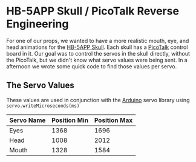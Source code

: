 # HB-5APP Skull / PicoTalk Reverse Engineering
For one of our props, we wanted to have a more realistic mouth, eye, and head animations for the [HB-5APP Skull](https://www.frightprops.com/talking-skull-with-mouth-and-eye-movement.html). Each skull has a [PicoTalk](https://www.frightideas.com/picotalk-3.html) control board in it. Our goal was to control the servos in the skull directly, without the PicoTalk, but we didn't know what servo values were being sent. In a afternoon we wrote some quick code to find those values per servo.

## The Servo Values
These values are used in conjunction with the [Arduino](https://www.arduino.cc/) servo library using `servo.writeMicroseconds(ms)`

| Servo Name 	| Position Min 	| Position Max 	|
|------------	|--------------	|--------------	|
| Eyes       	| 1368         	| 1696         	|
| Head       	| 1008         	| 2012         	|
| Mouth      	| 1328         	| 1584         	|
